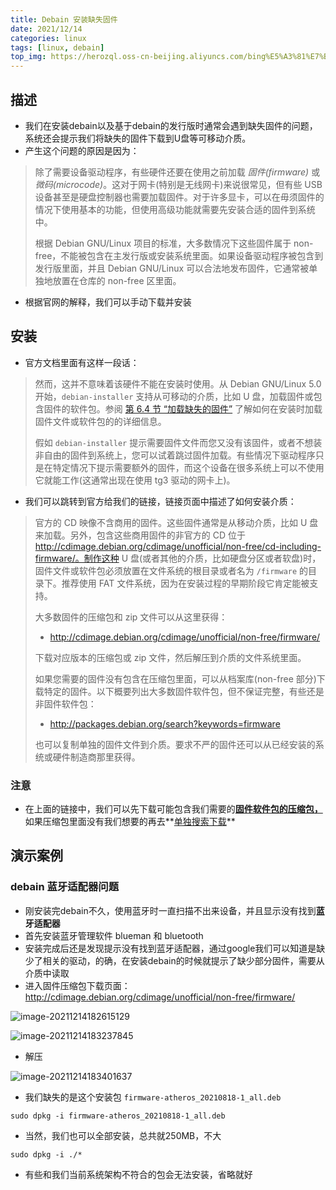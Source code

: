 ```yaml
---
title: Debain 安装缺失固件
date: 2021/12/14
categories: linux
tags: [linux, debain]
top_img: https://herozql.oss-cn-beijing.aliyuncs.com/bing%E5%A3%81%E7%BA%B8/bing_4.jpg
---
```




## 描述

- 我们在安装debain以及基于debain的发行版时通常会遇到缺失固件的问题，系统还会提示我们将缺失的固件下载到U盘等可移动介质。
- 产生这个问题的原因是因为：

>除了需要设备驱动程序，有些硬件还要在使用之前加载 *固件(firmware)* 或 *微码(microcode)*。这对于网卡(特别是无线网卡)来说很常见，但有些 USB 设备甚至是硬盘控制器也需要加载固件。对于许多显卡，可以在毋须固件的情况下使用基本的功能，但使用高级功能就需要先安装合适的固件到系统中。
>
>根据 Debian GNU/Linux 项目的标准，大多数情况下这些固件属于 non-free，不能被包含在主发行版或安装系统里面。如果设备驱动程序被包含到发行版里面，并且 Debian GNU/Linux 可以合法地发布固件，它通常被单独地放置在仓库的 non-free 区里面。

- 根据官网的解释，我们可以手动下载并安装

## 安装

- 官方文档里面有这样一段话：

>然而，这并不意味着该硬件不能在安装时使用。从 Debian GNU/Linux 5.0 开始，`debian-installer` 支持从可移动的介质，比如 U 盘，加载固件或包含固件的软件包。参阅 [第 6.4 节 “加载缺失的固件”](https://www.debian.org/releases/jessie/amd64/ch06s04.html.zh-cn) 了解如何在安装时加载固件文件或软件包的的详细信息。
>
>假如 `debian-installer` 提示需要固件文件而您又没有该固件，或者不想装非自由的固件到系统上，您可以试着跳过固件加载。有些情况下驱动程序只是在特定情况下提示需要额外的固件，而这个设备在很多系统上可以不使用它就能工作(这通常出现在使用 tg3 驱动的网卡上)。

- 我们可以跳转到官方给我们的链接，链接页面中描述了如何安装介质：

>官方的 CD 映像不含商用的固件。这些固件通常是从移动介质，比如 U 盘来加载。另外，包含这些商用固件的非官方的 CD 位于 http://cdimage.debian.org/cdimage/unofficial/non-free/cd-including-firmware/。制作这种 U 盘(或者其他的介质，比如硬盘分区或者软盘)时，固件文件或软件包必须放置在文件系统的根目录或者名为 `/firmware` 的目录下。推荐使用 FAT 文件系统，因为在安装过程的早期阶段它肯定能被支持。
>
>大多数固件的压缩包和 zip 文件可以从这里获得：
>
>- http://cdimage.debian.org/cdimage/unofficial/non-free/firmware/
>
>下载对应版本的压缩包或 zip 文件，然后解压到介质的文件系统里面。
>
>如果您需要的固件没有包含在压缩包里面，可以从档案库(non-free 部分)下载特定的固件。以下概要列出大多数固件软件包，但不保证完整，有些还是非固件软件包：
>
>- http://packages.debian.org/search?keywords=firmware
>
>也可以复制单独的固件文件到介质。要求不严的固件还可以从已经安装的系统或硬件制造商那里获得。

### 注意

- 在上面的链接中，我们可以先下载可能包含我们需要的[**固件软件包的压缩包，**](http://cdimage.debian.org/cdimage/unofficial/non-free/firmware/)如果压缩包里面没有我们想要的再去**[单独搜索下载](http://packages.debian.org/search?keywords=firmware)**

## 演示案例

### debain 蓝牙适配器问题

- 刚安装完debain不久，使用蓝牙时一直扫描不出来设备，并且显示没有找到**蓝牙适配器**
- 首先安装蓝牙管理软件 blueman 和 bluetooth
- 安装完成后还是发现提示没有找到蓝牙适配器，通过google我们可以知道是缺少了相关的驱动，的确，在安装debain的时候就提示了缺少部分固件，需要从介质中读取
- 进入固件压缩包下载页面：http://cdimage.debian.org/cdimage/unofficial/non-free/firmware/

![image-20211214182615129](https://herozql.oss-cn-beijing.aliyuncs.com/mainimage-20211214182615129.png)

![image-20211214183237845](https://herozql.oss-cn-beijing.aliyuncs.com/mainimage-20211214183237845.png)

- 解压

![image-20211214183401637](https://herozql.oss-cn-beijing.aliyuncs.com/mainimage-20211214183401637.png)

- 我们缺失的是这个安装包 `firmware-atheros_20210818-1_all.deb`

```
sudo dpkg -i firmware-atheros_20210818-1_all.deb
```

- 当然，我们也可以全部安装，总共就250MB，不大

```
sudo dpkg -i ./*
```

- 有些和我们当前系统架构不符合的包会无法安装，省略就好